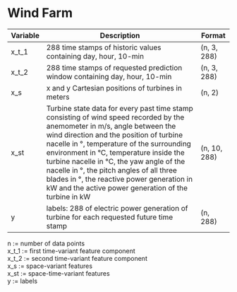 # Wind Farm


| Variable | Description | Format |
| --- | ----------- | ----------- |
| x_t_1 | 288 time stamps of historic values containing day, hour, 10-min | (n, 3, 288) |
| x_t_2 | 288 time stamps of requested prediction window containing day, hour, 10-min | (n, 3, 288) |
| x_s | x and y Cartesian positions of turbines in meters | (n, 2) |
| x_st | Turbine state data for every past time stamp consisting of wind speed recorded by the anemometer in m/s, angle between the wind direction and the position of turbine nacelle in °, temperature of the surrounding environment in °C, temperature inside the turbine nacelle in °C, the yaw angle of the nacelle in °, the pitch angles of all three blades in °, the reactive power generation in kW and the active power generation of the turbine in kW | (n, 10, 288) |
| y | labels: 288 of electric power generation of turbine for each requested future time stamp | (n, 288) |


n := number of data points <br />
x_t_1 := first time-variant feature component <br />
x_t_2 := second time-variant feature component <br />
x_s := space-variant features <br />
x_st := space-time-variant features <br />
y := labels

